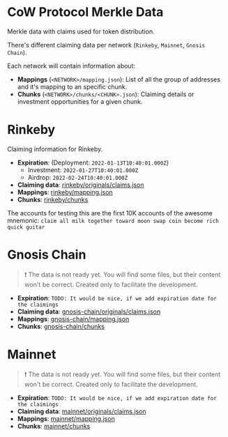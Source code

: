 # CoW Protocol Merkle Data

Merkle data with claims used for token distribution.

There's different claiming data per network (`Rinkeby`, `Mainnet`, `Gnosis Chain`).

Each network will contain information about:
* **Mappings** (`<NETWORK>/mapping.json`): List of all the group of addresses and it's mapping to an specific chunk.
* **Chunks** (`<NETWORK>/chunks/<CHUNK>.json`): Claiming details or investment opportunities for a given chunk.


# Rinkeby
Claiming information for Rinkeby.

* **Expiration**: (Deployment: `2022-01-13T10:40:01.000Z`)
  * Investment: `2022-01-27T10:40:01.000Z`
  * Airdrop: `2022-02-24T10:40:01.000Z`
* **Claiming data**: [rinkeby/originals/claims.json](rinkeby/originals/claims.json)
* **Mappings**: [rinkeby/mapping.json](rinkeby/mapping.json)
* **Chunks**: [rinkeby/chunks](rinkeby/chunks)

The accounts for testing this are the first 10K accounts of the awesome mnemonic:
`claim all milk together toward moon swap coin become rich quick guitar`

# Gnosis Chain
> ❗️ The data is not ready yet. You will find some files, but their content won't be correct. Created only to facilitate the development.

* **Expiration**: `TODO: It would be nice, if we add expiration date for the claimings`
* **Claiming data**: [gnosis-chain/originals/claims.json](gnosis-chain/originals/claims.json)
* **Mappings**: [gnosis-chain/mapping.json](gnosis-chain/mapping.json)
* **Chunks**: [gnosis-chain/chunks](gnosis-chain/chunks)

# Mainnet
> ❗️ The data is not ready yet. You will find some files, but their content won't be correct. Created only to facilitate the development.

* **Expiration**: `TODO: It would be nice, if we add expiration date for the claimings`
* **Claiming data**: [mainnet/originals/claims.json](mainnet/originals/claims.json)
* **Mappings**: [mainnet/mapping.json](mainnet/mapping.json)
* **Chunks**: [mainnet/chunks](mainnet/chunks)
